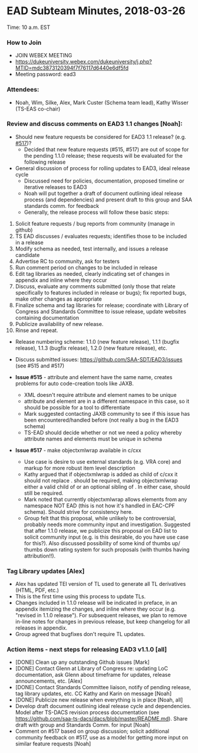 # EAD Subteam Minutes, 2018-03-26
Time: 10 a.m. EST

### How to Join
- JOIN WEBEX MEETING
- https://dukeuniversity.webex.com/dukeuniversity/j.php?MTID=mdc3873120394f7f76117d6440e6df5fd
- Meeting password: ead3

### Attendees:
- Noah, Wim, Silke, Alex, Mark Custer (Schema team lead), Kathy Wisser (TS-EAS co-chair)


### Review and discuss comments on EAD3 1.1 changes [Noah]:
- Should new feature requests be considered for EAD3 1.1 release? (e.g. [#517](https://github.com/SAA-SDT/EAD3/issues/517))?
  - Decided that new feature requests (#515, #517) are out of scope for the pending 1.1.0 release; these requests will be evaluated for the following release
- General discussion of process for rolling updates to EAD3, ideal release cycle
  - Discussed need for policies, documentation, proposed timeline or iterative releases to EAD3
  - Noah will put together a draft of document outlining ideal release process (and dependencies) and present draft to this group and SAA standards comm. for feedback
  - Generally, the release process will follow these basic steps:
1. Solicit feature requests / bug reports from community (manage in github)
2. TS EAD discusses / evaluates requests; identifies those to be included in a release
3. Modify schema as needed, test internally, and issues a release candidate
4. Advertise RC to community, ask for testers
5. Run comment period on changes to be included in release
6. Edit tag libraries as needed, clearly indicating set of changes in appendix and inline where they occur
7. Discuss, evaluate any comments submitted (only those that relate specifically to features included in release or bugs); fix reported bugs, make other changes as appropriate
8. Finalize schema and tag libraries for release; coordinate with Library of Congress and Standards Committee to issue release, update websites containing documentation
9. Publicize availability of new release.
10. Rinse and repeat.
  - Release numbering scheme: 1.1.0 (new feature release), 1.1.1 (bugfix release), 1.1.3 (bugfix release), 1.2.0 (new feature release), etc.

- Discuss submitted issues: https://github.com/SAA-SDT/EAD3/issues (see #515 and #517)
 - **Issue #515** - attribute and element have the same name, creates problems for auto code-creation tools like JAXB.
   - XML doesn't require attribute and element names to be unique
   - attribute and element are in a different namespace in this case, so it should be possible for a tool to differentiate
   - Mark suggested contacting JAXB community to see if this issue has been encountered/handled before (not really a bug in the EAD3 schema)
   - TS-EAD should decide whether or not we need a policy whereby attribute names and elements must be unique in schema
 - **Issue #517** - make objectxmlwrap available in c/cxx
   - Use case is desire to use external standards (e.g. VRA core) and markup for more robust item level description
   - Kathy argued that if objectxmlwrap is added as child of c/cxx it should not replace <did>.  <did> should be required, making objectxmlwrap either a valid child of <did> or an optional sibling of <did>.  In either case, <did> should still be required.
   - Mark noted that currently objectxmlwrap allows elements from any namespace NOT EAD (this is not how it's handled in EAC-CPF schema). Should strive for consistency here.
   - Group felt that this proposal, while unlikely to be controversial, probably needs more community input and investigation. Suggested that after 1.1.0 release, we publicize this proposal on EAD list to solicit community input (e.g. is this desirable, do you have use case for this?). Also discussed possibility of some kind of thumbs up/ thumbs down rating system for such proposals (with thumbs having attribution!!).


### Tag Library updates [Alex]
- Alex has updated TEI version of TL used to generate all TL derivatives (HTML, PDF, etc.)
- This is the first time using this process to update TLs.
- Changes included in 1.1.0 release will be indicated in preface, in an appendix itemizing the changes, and inline where they occur (e.g. "revised in 1.1.0 release"). For subsequent releases, we plan to remove in-line notes for changes in previous release, but keep changelog for all releases in appendix.
- Group agreed that bugfixes don't require TL updates.

### Action items - next steps for releasing EAD3 v1.1.0 [all]
- [DONE] Clean up any outstanding Github issues [Mark]
- [DONE] Contact Glenn at Library of Congress re: updating LoC documentation, ask Glenn about timeframe for updates, release announcements, etc. [Alex]
- [DONE] Contact Standards Committee liaison, notify of pending release, tag library updates, etc. CC Kathy and Karin on message [Noah]
- [DONE] Publicize new release when everything is in place [Noah, all]
- Develop draft document outlining ideal release cycle and dependencies. Model after TS-DACS revision process documentation (see  https://github.com/saa-ts-dacs/dacs/blob/master/README.md). Share draft with group and Standards Comm. for input [Noah]
- Comment on #517 based on group discussion; solicit additional community feedback on #517, use as a model for getting more input on similar feature requests [Noah]

